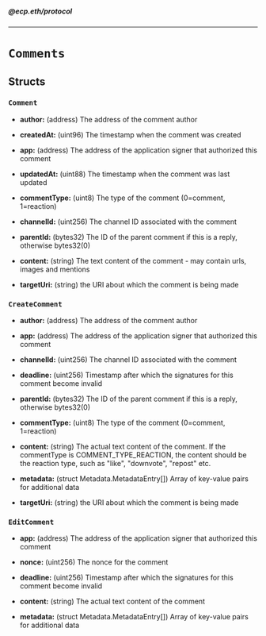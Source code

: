 ##### @ecp.eth/protocol

----

# `Comments`





## Structs

### `Comment`


- **author:** (address) The address of the comment author



- **createdAt:** (uint96) The timestamp when the comment was created



- **app:** (address) The address of the application signer that authorized this comment



- **updatedAt:** (uint88) The timestamp when the comment was last updated



- **commentType:** (uint8) The type of the comment (0=comment, 1=reaction)



- **channelId:** (uint256) The channel ID associated with the comment



- **parentId:** (bytes32) The ID of the parent comment if this is a reply, otherwise bytes32(0)



- **content:** (string) The text content of the comment - may contain urls, images and mentions



- **targetUri:** (string) the URI about which the comment is being made


### `CreateComment`


- **author:** (address) The address of the comment author



- **app:** (address) The address of the application signer that authorized this comment



- **channelId:** (uint256) The channel ID associated with the comment



- **deadline:** (uint256) Timestamp after which the signatures for this comment become invalid



- **parentId:** (bytes32) The ID of the parent comment if this is a reply, otherwise bytes32(0)



- **commentType:** (uint8) The type of the comment (0=comment, 1=reaction)


- **content:** (string) The actual text content of the comment. If the commentType is COMMENT_TYPE_REACTION, the content should be the reaction type, such as "like", "downvote", "repost" etc.



- **metadata:** (struct Metadata.MetadataEntry[]) Array of key-value pairs for additional data



- **targetUri:** (string) the URI about which the comment is being made



### `EditComment`


- **app:** (address) The address of the application signer that authorized this comment



- **nonce:** (uint256) The nonce for the comment



- **deadline:** (uint256) Timestamp after which the signatures for this comment become invalid



- **content:** (string) The actual text content of the comment



- **metadata:** (struct Metadata.MetadataEntry[]) Array of key-value pairs for additional data










